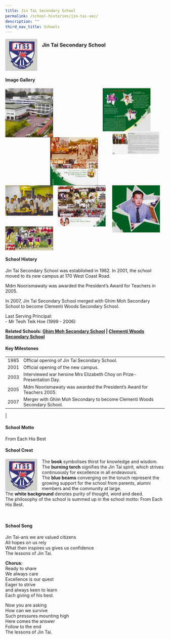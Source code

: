 ```yaml
---
title: Jin Tai Secondary School
permalink: /school-histories/jin-tai-sec/
description: ""
third_nav_title: Schools
---
```

<img src="/images/jintaisec1.png" style="width:20%;margin-right:15px;" align = "left">

### **Jin Tai Secondary School**

<br clear="left">

#### **Image Gallery**

<p><a href="https://staging.d1yxymztqoj7qn.amplifyapp.com/images/jintaisec2.jpg">  
<img src="/images/jintaisec2.jpg" style="width:30%;margin-right:15px;" align = "left">
</a></p>

<p><a href="https://staging.d1yxymztqoj7qn.amplifyapp.com/images/jintaisec4.jpg">  
<img src="/images/jintaisec4.jpg" style="width:30%;margin-right:45px;" align = "right">
</a></p>

<p><a href="https://staging.d1yxymztqoj7qn.amplifyapp.com/images/jintaisec3.jpg">  
<img src="/images/jintaisec3.jpg" style="width:30%;margin-right:15px;" align = "right">
</a></p>

<p><a href="https://staging.d1yxymztqoj7qn.amplifyapp.com/images/jintaisec7.jpg">  
<img src="/images/jintaisec7.jpg" style="width:30%;margin-right:45px;" align = "right">
</a></p>

<p><a href="https://staging.d1yxymztqoj7qn.amplifyapp.com/images/jintaisec6.jpg">  
<img src="/images/jintaisec6.jpg" style="width:30%;margin-right:15px;" align = "right">
</a></p>

<p><a href="https://staging.d1yxymztqoj7qn.amplifyapp.com/images/jintaisec5.jpg">  
<img src="/images/jintaisec5.jpg" style="width:30%;margin-right:15px;" align = "left">
</a></p>

<p><a href="https://staging.d1yxymztqoj7qn.amplifyapp.com/images/jintaisec8.jpg">  
<img src="/images/jintaisec8.jpg" style="width:30%;margin-right:15px;" align = "left">
</a></p>

<p><a href="https://staging.d1yxymztqoj7qn.amplifyapp.com/images/jintaisec9.jpg">  
<img src="/images/jintaisec9.jpg" style="width:30%;margin-right:15px;" align = "left">
</a></p>

<br clear="left">

#### **School History**
Jin Tai Secondary School was established in 1982. In 2001, the school moved to its new campus at 170 West Coast Road.

Mdm Noorismawaty was awarded the President’s Award for Teachers in 2005.

In 2007, Jin Tai Secondary School merged with Ghim Moh Secondary School to become Clementi Woods Secondary School.

Last Serving Principal:<br>
\- Mr Teoh Teik Hoe (1999 - 2006)

**Related Schools: [Ghim Moh Secondary School](https://staging.d1yxymztqoj7qn.amplifyapp.com/school-histories/ghim-moh-sec/) | [Clementi Woods Secondary School](https://staging.d1yxymztqoj7qn.amplifyapp.com/school-histories/clementi-woods-sec/)**

#### **Key Milestones**

|  |  |
|:---:|---|
| 1985 | Official opening of Jin Tai Secondary School. |
| 2001 | Official opening of the new campus. |
| 2003 | Interviewed war heroine Mrs Elizabeth Choy on Prize-Presentation Day. |
| 2005 | Mdm Noorismawaty was awarded the President’s Award for Teachers 2005. |
| 2007 | Merger with Ghim Moh Secondary to become Clementi Woods Secondary School. |
|

#### **School Motto**
From Each His Best

#### **School Crest**
<img src="/images/jintaisec1.png" style="width:20%;margin-right:15px;" align = "left">

The **book** symbolises thirst for knowledge and wisdom.<br>
The **burning torch** signifies the Jin Tai spirit, which strives continuously for excellence in all endeavours.<br>
The **blue beams** converging on the toruch represent the growing support for the school from parents, alumni members and the community at large.<br>
The **white background** denotes purity of thought, word and deed.<br>
The philosophy of the school is summed up in the school motto: From Each His Best.

<br clear="left">

#### **School Song**
Jin Tai-ans we are valued citizens<br>
All hopes on us rely<br>
What then inspires us gives us confidence<br>
The lessons of Jin Tai.

**Chorus:**<br>
Ready to share<br>
We always care<br>
Excellence is our quest<br>
Eager to strive<br>
and always keen to learn<br>
Each giving of his best.

Now you are asking<br>
How can we survive<br>
Such pressures mounting high<br>
Here comes the answer<br>
Follow to the end<br>
The lessons of Jin Tai.